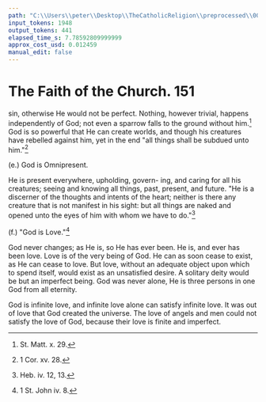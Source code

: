 ```yaml
---
path: "C:\\Users\\peter\\Desktop\\TheCatholicReligion\\preprocessed\\00170.jpg"
input_tokens: 1948
output_tokens: 441
elapsed_time_s: 7.78592809999999
approx_cost_usd: 0.012459
manual_edit: false
---
```

# The Faith of the Church. 151

sin, otherwise He would not be perfect. Nothing,
however trivial, happens independently of God;
not even a sparrow falls to the ground without
him.[^1] God is so powerful that He can create
worlds, and though his creatures have rebelled
against him, yet in the end "all things shall be
subdued unto him."[^2]

(e.) God is Omnipresent.

He is present everywhere, upholding, govern-
ing, and caring for all his creatures; seeing and
knowing all things, past, present, and future.
"He is a discerner of the thoughts and intents
of the heart; neither is there any creature that
is not manifest in his sight: but all things are
naked and opened unto the eyes of him with
whom we have to do."[^3]

(f.) "God is Love."[^4]

God never changes; as He is, so He has ever
been. He is, and ever has been love. Love is
of the very being of God. He can as soon cease
to exist, as He can cease to love. But love,
without an adequate object upon which to spend
itself, would exist as an unsatisfied desire. A
solitary deity would be but an imperfect being.
God was never alone, He is three persons in
one God from all eternity.

God is infinite love, and infinite love alone
can satisfy infinite love. It was out of love
that God created the universe. The love of
angels and men could not satisfy the love of
God, because their love is finite and imperfect.

[^1]: St. Matt. x. 29.
[^2]: 1 Cor. xv. 28.
[^3]: Heb. iv. 12, 13.
[^4]: 1 St. John iv. 8.